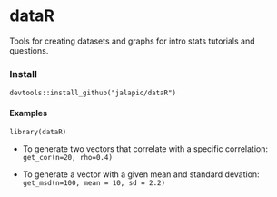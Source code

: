 # dataR

Tools for creating datasets and graphs for intro stats tutorials and questions.


### Install

`devtools::install_github("jalapic/dataR")`


#### Examples

`library(dataR)`


- To generate two vectors that correlate with a specific correlation:
`get_cor(n=20, rho=0.4)`

- To generate a vector with a given mean and standard devation:
`get_msd(n=100, mean = 10, sd = 2.2)`

